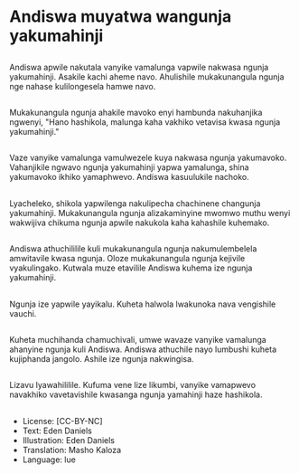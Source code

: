 # Andiswa muyatwa wangunja yakumahinji

##
Andiswa apwile nakutala vanyike vamalunga vapwile nakwasa ngunja yakumahinji. Asakile kachi aheme navo. Ahulishile mukakunangula ngunja nge nahase kulilongesela hamwe navo.

##
Mukakunangula ngunja ahakile mavoko enyi hambunda nakuhanjika ngwenyi, "Hano hashikola, malunga kaha vakhiko vetavisa kwasa ngunja yakumahinji."

##
Vaze vanyike vamalunga vamulwezele kuya nakwasa ngunja yakumavoko. Vahanjikile ngwavo ngunja yakumahinji yapwa yamalunga, shina yakumavoko ikhiko yamaphwevo. Andiswa kasuulukile nachoko.

##
Lyacheleko, shikola yapwilenga nakulipecha chachinene changunja yakumahinji. Mukakunangula ngunja alizakaminyine mwomwo muthu wenyi wakwijiva chikuma ngunja apwile nakukola kaha kahashile kuhemako.

##
Andiswa athuchililile kuli mukakunangula ngunja nakumulembelela amwitavile kwasa ngunja. Oloze mukakunangula ngunja kejivile vyakulingako. Kutwala muze etavilile Andiswa kuhema ize ngunja yakumahinji.

##
Ngunja ize yapwile yayikalu. Kuheta halwola lwakunoka nava vengishile vauchi.

##
Kuheta muchihanda chamuchivali, umwe wavaze vanyike vamalunga ahanyine ngunja kuli Andiswa. Andiswa athuchile nayo lumbushi kuheta kujiphanda jangolo. Ashile ize ngunja nakwingisa.

##
Lizavu lyawahililile. Kufuma vene lize likumbi, vanyike vamapwevo navakhiko vavetavishile kwasanga ngunja yamahinji haze hashikola.

##
* License: [CC-BY-NC]
* Text: Eden Daniels
* Illustration: Eden Daniels
* Translation: Masho Kaloza
* Language: lue
